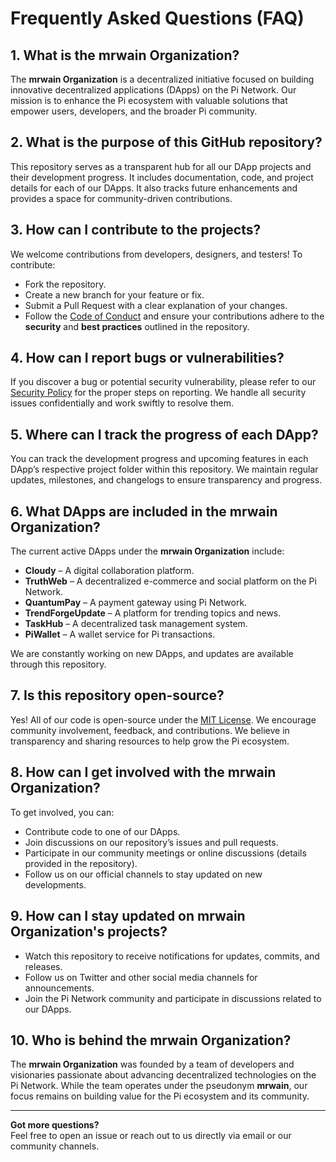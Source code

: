 # Frequently Asked Questions (FAQ)

## 1. **What is the mrwain Organization?**

The **mrwain Organization** is a decentralized initiative focused on building innovative decentralized applications (DApps) on the Pi Network. Our mission is to enhance the Pi ecosystem with valuable solutions that empower users, developers, and the broader Pi community.

## 2. **What is the purpose of this GitHub repository?**

This repository serves as a transparent hub for all our DApp projects and their development progress. It includes documentation, code, and project details for each of our DApps. It also tracks future enhancements and provides a space for community-driven contributions.

## 3. **How can I contribute to the projects?**

We welcome contributions from developers, designers, and testers! To contribute:

* Fork the repository.
* Create a new branch for your feature or fix.
* Submit a Pull Request with a clear explanation of your changes.
* Follow the [Code of Conduct](CODE_OF_CONDUCT.md) and ensure your contributions adhere to the **security** and **best practices** outlined in the repository.

## 4. **How can I report bugs or vulnerabilities?**

If you discover a bug or potential security vulnerability, please refer to our [Security Policy](SECURITY.md) for the proper steps on reporting. We handle all security issues confidentially and work swiftly to resolve them.

## 5. **Where can I track the progress of each DApp?**

You can track the development progress and upcoming features in each DApp’s respective project folder within this repository. We maintain regular updates, milestones, and changelogs to ensure transparency and progress.

## 6. **What DApps are included in the mrwain Organization?**

The current active DApps under the **mrwain Organization** include:

* **Cloudy** – A digital collaboration platform.
* **TruthWeb** – A decentralized e-commerce and social platform on the Pi Network.
* **QuantumPay** – A payment gateway using Pi Network.
* **TrendForgeUpdate** – A platform for trending topics and news.
* **TaskHub** – A decentralized task management system.
* **PiWallet** – A wallet service for Pi transactions.

We are constantly working on new DApps, and updates are available through this repository.

## 7. **Is this repository open-source?**

Yes! All of our code is open-source under the [MIT License](LICENSE/). We encourage community involvement, feedback, and contributions. We believe in transparency and sharing resources to help grow the Pi ecosystem.

## 8. **How can I get involved with the mrwain Organization?**

To get involved, you can:

* Contribute code to one of our DApps.
* Join discussions on our repository’s issues and pull requests.
* Participate in our community meetings or online discussions (details provided in the repository).
* Follow us on our official channels to stay updated on new developments.

## 9. **How can I stay updated on mrwain Organization's projects?**

* Watch this repository to receive notifications for updates, commits, and releases.
* Follow us on Twitter and other social media channels for announcements.
* Join the Pi Network community and participate in discussions related to our DApps.

## 10. **Who is behind the mrwain Organization?**

The **mrwain Organization** was founded by a team of developers and visionaries passionate about advancing decentralized technologies on the Pi Network. While the team operates under the pseudonym **mrwain**, our focus remains on building value for the Pi ecosystem and its community.

***

**Got more questions?**\
Feel free to open an issue or reach out to us directly via email or our community channels.
